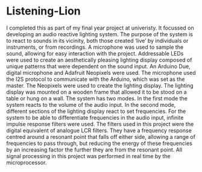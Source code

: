 # Listening-Lion
I completed this as part of my final year project at univeristy.
It focussed on developing an audio reactive lighting system. The purpose of the system is to react to sounds in its vicinity, both those created ‘live’ by individuals or instruments, or from recordings.
A microphone was used to sample the sound, allowing for easy interaction with the project. Addressable LEDs were used to create an aesthetically pleasing lighting display composed of unique patterns that were dependent on the sound input.
An Arduino Due, digital microphone and Adafruit Neopixels were used. The microphone used the I2S protocol to communicate with the Arduino, which was set as the master. The Neopixels were used to create the lighting display. The lighting display was mounted on a wooden frame that allowed it to be stood on a table or hung on a wall. The system has two modes. In the first mode the system reacts to the volume of the audio input. In the second mode, different sections of the lighting display react to set frequencies. For the system to be able to differentiate frequencies in the audio input, infinite impulse response filters were used. The filters used in this project were the digital equivalent of analogue LCR filters. They have a frequency response centred around a resonant point that falls off either side, allowing a range of frequencies to pass through, but reducing the energy of these frequencies by an increasing factor the further they are from the resonant point. All signal processing in this project was performed in real time by the microprocessor.
